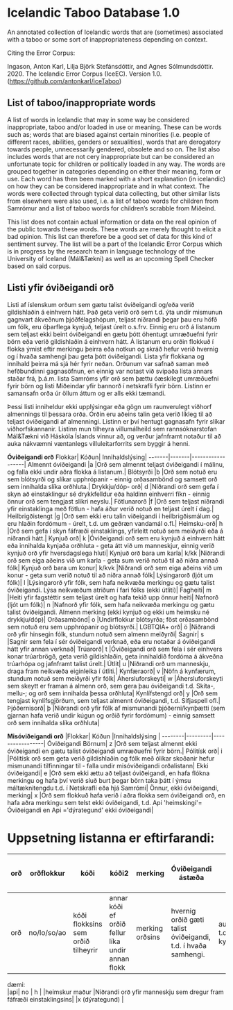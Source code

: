 # Icelandic Taboo Database 1.0
An annotated collection of Icelandic words that are (sometimes) associated with a taboo or some sort of inappropriateness depending on context.

Citing the Error Corpus:

Ingason, Anton Karl, Lilja Björk Stefánsdóttir, and Agnes Sólmundsdóttir. 2020. The Icelandic Error Corpus (IceEC). Version 1.0. (https://github.com/antonkarl/iceTaboo)

## List of taboo/inappropriate words 
A list of words in Icelandic that may in some way be considered inappropriate, taboo and/or  loaded in use or meaning. These can be words such as; words that are biased against certain minorities (i.e. people of different races, abilities, genders or sexualities), words that are derogatory towards people, unnecessarily gendered, obsolete and so on. The list also includes words that are not cery inappropriate but can be considered an unfortunate topic for children or politically loaded in any way. 
The words are grouped together in categories depending on either their meaning, form or use. Each word has then been marked with a short explanation (in icelandic)  on how they can be considered inappropriate and in what context. The words were collected through typical data collecting, but other similar lists from elsewhere were also used, i.e. a list of taboo words for children from Samrómur and a list of taboo words for children’s scrabble from Miðeind.

This list does not contain actual information or data on the real opinion of the public towards these words. These words are merely thought to elicit a bad opinion. This list can therefore be a good set of data for this kind of sentiment survey. The list will be a part of the Icelandic Error Corpus which is in progress by the research team in language technology of the University of Iceland (Mál&Tækni) as well as an upcoming Spell Checker based on said corpus.

## Listi yfir óviðeigandi orð
Listi af íslenskum orðum sem gætu talist óviðeigandi og/eða verið gildishlaðin á einhvern hátt. Það geta verið orð sem t.d. ýta undir mismunun gagnvart ákveðnum þjóðfélagshópum, teljast niðrandi þegar þau eru höfð um fólk, eru óþarflega kynjuð, teljast úrelt o.s.frv. Einnig eru orð á listanum sem teljast ekki beint óviðeigandi en gætu þótt óhentugt umræðuefni fyrir börn eða verið gildishlaðin á einhvern hátt. Á listanum eru orðin flokkuð í flokka ýmist eftir merkingu þeirra eða notkun og skráð hefur verið hvernig og í hvaða samhengi þau geta þótt óviðeigandi. Lista yfir flokkana og innihald þeirra má sjá hér fyrir neðan. Orðunum var safnað saman með hefðbundinni gagnasöfnun, en einnig var notast við svipaða lista annars staðar frá, þ.á.m. lista Samróms yfir orð sem þættu óæskilegt umræðuefni fyrir börn og listi Miðeindar yfir bannorð í netskrafli fyrir börn. Listinn er samansafn orða úr öllum áttum og er alls ekki tæmandi. 

Þessi listi inniheldur ekki upplýsingar eða gögn um raunverulegt viðhorf almennings til þessara orða. Orðin eru aðeins talin geta verið líkleg til að teljast óviðeigandi af almenningi. Listinn er því hentugt gagnasafn fyrir slíkar viðhorfskannanir. 
Listinn mun tilheyra villumálheild sem rannsóknarstofan Mál&Tækni við Háskóla Íslands vinnur að, og verður jafnframt notaður til að auka nákvæmni væntanlegs villuleitarforrits sem byggir á henni.  

**Óviðeigandi orð**
Flokkar|	Kóðun|   Innihaldslýsing|
-------|-------|------------------|
Almennt óviðeigandi	|a	|Orð sem almennt teljast óviðeigandi í málinu, og falla ekki undir aðra flokka á listanum.|
Blótsyrði	|b	|Orð sem notuð eru sem blótsyrði og slíkar upphrópanir - einnig orðasambönd og samsett orð sem innihalda slíka orðhluta.|
Drykkju/dóp- orð|	d	|Niðrandi orð sem gefa í skyn að einstaklingur sé drykkfelldur eða haldinn einhverri fíkn - einnig önnur orð sem tengjast slíkri neyslu.|
Fötlunarorð	|f	|Orð sem teljast niðrandi yfir einstaklinga með fötlun - hafa áður verið notuð en teljast úrelt í dag.|
Heilbrigðistengt	|g	|Orð sem ekki eru talin viðeigandi í heilbrigðismálum og eru hlaðin fordómum - úrelt, t.d. um geðræn vandamál o.fl.|
Heimsku-orð|	h	|Orð sem gefa í skyn fáfræði einstaklings, yfirleitt notuð sem meiðyrði eða á niðrandi hátt.|
Kynjuð orð|	k	|Óviðeigandi orð sem eru kynjuð á einhvern hátt eða innihalda kynjaða orðhluta - geta átt við um manneskjur, einnig verið kynjuð orð yfir hversdagslega hluti|
Kynjuð orð bara um karla|	k/kk	|Niðrandi orð sem eiga aðeins við um karla - geta sum verið notuð til að niðra annað fólk|
Kynjuð orð bara um konur|	k/kvk	|Niðrandi orð sem eiga aðeins við um konur - geta sum verið notuð til að niðra annað fólk|
Lýsingarorð (ljót um fólk)|	l	|Lýsingarorð yfir fólk, sem hafa neikvæða merkingu og gætu talist óviðeigandi. Lýsa neikvæðum atriðum í fari fólks (ekki útliti)|
Fagheiti|	m	|Heiti yfir fagstéttir sem teljast úrelt og hafa tekið upp önnur heiti|
Nafnorð (ljót um fólk)|	n	|Nafnorð yfir fólk, sem hafa neikvæða merkingu og gætu talist óviðeigandi. Almenn merking (ekki kynjuð og ekki um heimsku né drykkju/dóp)|
Orðasambönd|	o	|Undirflokkur blótsyrða; föst orðasambönd sem notuð eru sem upphrópanir og blótsyrði.|
LGBTQIA+ orð|	ö	|Niðrandi orð yfir hinsegin fólk, stundum notuð sem almenn meiðyrði|
Sagnir|	s	|Sagnir sem fela í sér óviðeigandi verknað, eða eru notaðar á óviðeigandi hátt yfir annan verknað|
Trúarorð|	t	|Óviðeigandi orð sem fela í sér einhvers konar trúarbrögð, geta verið gildishlaðin, geta innihaldið fordóma á ákveðna trúarhópa og  jafnframt talist úrelt.|
Útlit|	u	|Niðrandi orð um manneskju, draga fram neikvæða eiginleika í útliti.|
Kynfæraorð|	v	|Nöfn á kynfærum, stundum notuð sem meiðyrði yfir fólk|
Áhersluforskeyti|	w	|Áhersluforskeyti sem skeytt er framan á almenn orð, sem gera þau óviðeigandi t.d. Skíta-, mellu-; og orð sem innihalda þessa orðhluta|
Kynlífstengd orð|	y	|Orð sem tengjast kynlífsgjörðum, sem teljast almennt óviðeigandi, t.d. Sifjaspell ofl.|
Þjóðernisorð|	þ	|Niðrandi orð yfir fólk af mismunandi þjóðerni/kynþætti (sem gjarnan hafa verið undir kúgun og orðið fyrir fordómum) - einnig samsett orð sem innihalda slíka orðhluta|
		
**Misóviðeigandi orð**
|Flokkar| Kóðun   |Innihaldslýsing	|
--------|---------|-----------------|
Óviðeigandi Börnum|	z	|Orð sem teljast almennt ekki óviðeigandi en gætu talist óviðeigandi umræðuefni fyrir börn.|
Pólitísk orð|	i	|Pólitísk orð sem geta verið gildishlaðin og fólk með ólíkar skoðanir hefur mismunandi tilfinningar til - falla undir misóviðeigandi orðalistann|
Ekki óviðeigandi|	e	|Orð sem ekki ættu að teljast óviðeigandi, en hafa flókna merkingu og hafa því verið síuð burt þegar börn taka þátt í ýmsu máltæknitengdu t.d. í Netskrafli eða hjá Samrómi|
Önnur, ekki óviðeigandi, merking|	x	|Orð sem flokkuð hafa verið í aðra flokka sem óviðeigandi orð, en hafa aðra merkingu sem telst ekki óviðeigandi, t.d. Api 'heimskingi'= Óviðeigandi en Api ='dýrategund' ekki óviðeigandi|

# Uppsetning listanna er eftirfarandi:
								
|orð| orðflokkur|kóði|kóði2|merking|Óviðeigandi ástæða|	Annað tilfallandi| önnur merking (ekki óviðeigandi)|
|----|-----------|----|-----|-------|------------------|-------------------|---------------------------------|
|orð|	no/lo/so/ao|	kóði flokksins sem orðið tilheyrir|	annar kóði ef orðið fellur líka undir annan flokk|	merking orðsins	|hvernig orðið gæti talist óviðeigandi, t.d. í hvaða samhengi.|	aukaupplýsingar t.d. enskusletta, kyn orðsins o.fl.	|x (ef orðið hefur aðra merkingu sem er ekki óviðeigandi|		
dæmi:									
|api|	no |	h	|	|heimskur maður	|Niðrandi orð yfir manneskju sem dregur fram fáfræði einstaklingsins|		|x (dýrategund)		|

